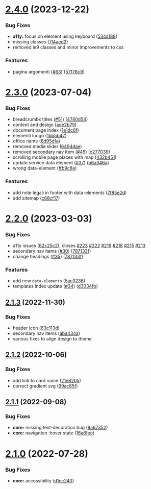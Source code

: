 # [2.4.0](https://github.com/italia/design-scuole-pagine-statiche/compare/v2.3.0...v2.4.0) (2023-12-22)


### Bug Fixes

* **a11y:** focus on element using keyboard ([534a188](https://github.com/italia/design-scuole-pagine-statiche/commit/534a1882b3e74e9c06fb200ad39c9eb807b25c0f))
* missing classes ([7f4aed2](https://github.com/italia/design-scuole-pagine-statiche/commit/7f4aed2b2933d62200629f8bc4b62bfddfadd4d0))
* removed ie9 classes and minor improvements to css


### Features

* pagina argomenti ([#63](https://github.com/italia/design-scuole-pagine-statiche/issues/63)) ([57178c9](https://github.com/italia/design-scuole-pagine-statiche/commit/57178c9ffdc4605b59c9eba0efd3cf757ec81d82))



# [2.3.0](https://github.com/italia/design-scuole-pagine-statiche/compare/v2.2.0...v2.3.0) (2023-07-04)


### Bug Fixes

* breadcrumbx titles ([#51](https://github.com/italia/design-scuole-pagine-statiche/issues/51)) ([4780d54](https://github.com/italia/design-scuole-pagine-statiche/commit/4780d5425e3eaed3c169a96f428304105388959b))
* content and design ([ade2b79](https://github.com/italia/design-scuole-pagine-statiche/commit/ade2b79dc236caad2384d46e4ac274cceee7669a))
* document page index ([1e1dc6f](https://github.com/italia/design-scuole-pagine-statiche/commit/1e1dc6ff490d4384427678c99b8abf5c0725e88c))
* elementi luogo ([1bb5b47](https://github.com/italia/design-scuole-pagine-statiche/commit/1bb5b47ef38a67c9cedaa59e52bc6cc8c451d92e))
* office name ([6d95dfa](https://github.com/italia/design-scuole-pagine-statiche/commit/6d95dfa877e8c4c144b71bb7c849e2f3b0b20598))
* removed media slider ([6464dae](https://github.com/italia/design-scuole-pagine-statiche/commit/6464daeb84648af763785c9d78590380b75fee35))
* removed secondary nav item ([#45](https://github.com/italia/design-scuole-pagine-statiche/issues/45)) ([c277039](https://github.com/italia/design-scuole-pagine-statiche/commit/c2770392c6c17bf35ccbd8615c00df22467b6699))
* scrolling mobile page places with map ([432b451](https://github.com/italia/design-scuole-pagine-statiche/commit/432b451b892a662ecf2e2c1d9143fb3274fdd7a2))
* update service data element ([#37](https://github.com/italia/design-scuole-pagine-statiche/issues/37)) ([b6a346a](https://github.com/italia/design-scuole-pagine-statiche/commit/b6a346a517f81810ed767917fb4f600e63c20b17))
* wrong data-element ([ffb9c8e](https://github.com/italia/design-scuole-pagine-statiche/commit/ffb9c8e420224a7ea17a46f236fb6878c0f9cdc2))


### Features

* add note legali in footer with data-elements ([7f85e2d](https://github.com/italia/design-scuole-pagine-statiche/commit/7f85e2de9a7c2d23009619d52006d3671394ce49))
* add sitemap ([c68cf17](https://github.com/italia/design-scuole-pagine-statiche/commit/c68cf178625bdb7758a597798af6248c6dcc3b7d))



# [2.2.0](https://github.com/italia/design-scuole-pagine-statiche/compare/v2.1.3...v2.2.0) (2023-03-03)


### Bug Fixes

* a11y issues ([62c25c2](https://github.com/italia/design-scuole-pagine-statiche/commit/62c25c29e9c1ac3d2bffa0b8839643ddbc3ac72a)), closes [#223](https://github.com/italia/design-scuole-pagine-statiche/issues/223) [#222](https://github.com/italia/design-scuole-pagine-statiche/issues/222) [#219](https://github.com/italia/design-scuole-pagine-statiche/issues/219) [#218](https://github.com/italia/design-scuole-pagine-statiche/issues/218) [#215](https://github.com/italia/design-scuole-pagine-statiche/issues/215) [#213](https://github.com/italia/design-scuole-pagine-statiche/issues/213)
* secondary nav items ([#30](https://github.com/italia/design-scuole-pagine-statiche/issues/30)) ([787133f](https://github.com/italia/design-scuole-pagine-statiche/commit/787133f61fab1b59975536e6c286dea90362fd72))
* change headings ([#35](https://github.com/italia/design-scuole-pagine-statiche/pull/35)) ([787133f](https://github.com/italia/design-scuole-pagine-statiche/commit/5ac323686345766129a99303b014a7410a1c16ba))


### Features

* add new `data-element`s ([5ac3236](https://github.com/italia/design-scuole-pagine-statiche/commit/5ac323686345766129a99303b014a7410a1c16ba))
* templates index update ([#34](https://github.com/italia/design-scuole-pagine-statiche/issues/34)) ([d3034fb](https://github.com/italia/design-scuole-pagine-statiche/commit/d3034fb299179a205b016c58ac67d79c4558e8fa))



## [2.1.3](https://github.com/italia/design-scuole-pagine-statiche/compare/v2.1.2...v2.1.3) (2022-11-30)


### Bug Fixes

* header icon ([63c113d](https://github.com/italia/design-scuole-pagine-statiche/commit/63c113dd4699656c04259df0cc251bc3a3546e5f))
* secondary nav items ([aba434a](https://github.com/italia/design-scuole-pagine-statiche/commit/aba434a02f683f9069dfeca9113843c259c03380))
* various fixes to align design to theme



## [2.1.2](https://github.com/italia/design-scuole-pagine-statiche/compare/v2.1.1...v2.1.2) (2022-10-06)


### Bug Fixes

* add link to card name ([21e8205](https://github.com/italia/design-scuole-pagine-statiche/commit/21e82059ab3c7338f15c949d3a97e7101a5b8d0d))
* correct gradient svg ([99ac85f](https://github.com/italia/design-scuole-pagine-statiche/commit/99ac85f4e2d383c69903d31032c4cce0502a0670))



## [2.1.1](https://github.com/italia/design-scuole-pagine-statiche/compare/v2.1.0...v2.1.1) (2022-09-08)


### Bug Fixes

* **core:** missing text-decoration bug ([8a67352](https://github.com/italia/design-scuole-pagine-statiche/commit/8a67352df340a43c4267b585989f24a417bf7796))
* **core:** navigation :hover state ([16a6fee](https://github.com/italia/design-scuole-pagine-statiche/commit/16a6feee752ee9c2f266a4e4c55ab21c967d6f58))



# [2.1.0](https://github.com/italia/design-scuole-pagine-statiche/compare/v2.0.0...v2.1.0) (2022-07-28)


### Bug Fixes

* **core:** accessibility ([d1ec240](https://github.com/italia/design-scuole-pagine-statiche/commit/d1ec2406281679e0fed4efbf8b4c31f12da2be33))



